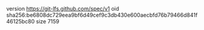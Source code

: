 version https://git-lfs.github.com/spec/v1
oid sha256:be6808dc729eea9bf6d49cef9c3db430e600aecbfd76b79466d841f46125bc80
size 7159

